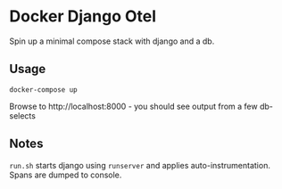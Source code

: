 # Docker Django Otel

Spin up a minimal compose stack with django and a db.

## Usage

```
docker-compose up
```

Browse to http://localhost:8000 - you should see output from a few db-selects

## Notes

`run.sh` starts django using `runserver` and applies auto-instrumentation. Spans are dumped to console.



